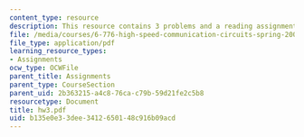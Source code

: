 ```yaml
---
content_type: resource
description: This resource contains 3 problems and a reading assignment.
file: /media/courses/6-776-high-speed-communication-circuits-spring-2005/b135e0e33dee3412650148c916b09acd_hw3.pdf
file_type: application/pdf
learning_resource_types:
- Assignments
ocw_type: OCWFile
parent_title: Assignments
parent_type: CourseSection
parent_uid: 2b363215-a4c8-76ca-c79b-59d21fe2c5b8
resourcetype: Document
title: hw3.pdf
uid: b135e0e3-3dee-3412-6501-48c916b09acd
---
```


